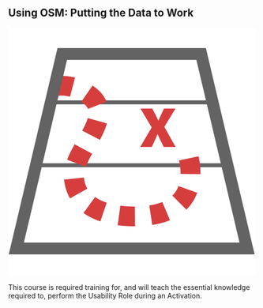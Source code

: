 ## Using OSM: Putting the Data to Work

![](/assets/usability.png)

This course is required training for, and will teach the essential knowledge required to, perform the Usability Role during an Activation.
